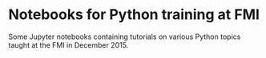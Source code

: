 # Notebooks for Python training at FMI

Some Jupyter notebooks containing tutorials on various Python
topics taught at the FMI in December 2015.
